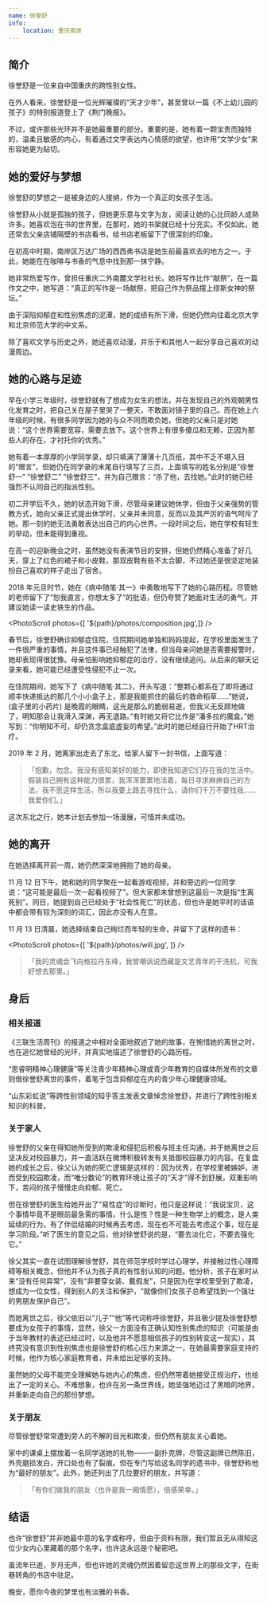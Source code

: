 ```yaml
---
name: 徐誉舒
info:
    location: 重庆南岸
---
```


## 简介

徐誉舒是一位来自中国重庆的跨性别女性。

在外人看来，徐誉舒是一位光辉璀璨的“天才少年”，甚至曾以一篇《不上幼儿园的孩子》的特别报道登上了《荆门晚报》。

不过，或许那些光环并不是她最重要的部分。重要的是，她有着一颗宝贵而独特的，温柔且敏感的内心，有着通过文字表达内心情感的欲望，也许用“文学少女”来形容她更为贴切。

## 她的爱好与梦想

徐誉舒的梦想之一是被身边的人接纳，作为一个真正的女孩子生活。

徐誉舒从小就是孤独的孩子，但她更乐意与文字为友，阅读让她的心比同龄人成熟许多。她喜欢泡在书的世界里，在那时，她的书架就已经十分充实。不仅如此，她还常去父亲店铺隔壁的书店看书，给书店老板留下了很深刻的印象。

在初高中时期，南岸区万达广场的西西弗书店是她生前最喜欢去的地方之一。于此，她能在在咖啡与书香的气息中找到那一抹宁静。

她非常热爱写作，曾担任重庆二外南麓文学社社长。她将写作比作“献祭”，在一篇作文之中，她写道：“真正的写作是一场献祭，把自己作为祭品摆上缪斯女神的祭坛。”

由于深陷抑郁症和性别焦虑的泥潭，她的成绩有所下滑，但她仍然向往着北京大学和北京师范大学的中文系。

除了喜欢文学与历史之外，她还喜欢动漫，并乐于和其他人一起分享自己喜欢的动漫周边。

## 她的心路与足迹

早在小学三年级时，徐誉舒就有了想成为女生的想法，并在发现自己的外观朝男性化发育之时，把自己关在屋子里哭了一整天，不敢面对镜子里的自己。而在她上六年级的时候，有很多同学因为她的与众不同而欺负她，但她的父亲只是对她说：“这个世界需要宽容，需要去放下。这个世界上有很多傻瓜和无赖，正因为那些人的存在，才衬托你的优秀。”

她有着一本厚厚的小学同学录，却只填满了薄薄十几页纸，其中不乏不堪入目的“赠言”，但她仍在同学录的末尾自行填写了三页，上面填写的姓名分别是“徐誉舒一” “徐誉舒二” “徐誉舒三”，并为自己赠言：“杀了他，去找她。”此时的她已经强烈不认同自己的指派性别。

初二开学后不久，她的状态开始下滑，尽管母亲建议她休学，但由于父亲强势的管教方式，她向父亲正式提出休学时，父亲并未同意，反而以及其严厉的语气呵斥了她。那一刻的她无法勇敢表达出自己的内心世界。一段时间之后，她在学校有轻生的举动，但未能得到重视。

在高一的迎新晚会之时，虽然她没有表演节目的安排，但她仍然精心准备了好几天，穿上了红色的裙子和小皮鞋，那双皮鞋有些不太合脚，不过她还是很坚定地装扮自己喜欢的样子走出了宿舍。

2018 年元旦时节，她在《病中随笔·其一》中勇敢地写下了她的心路历程。尽管她的老师留下了“恕我直言，你想太多了”的批语，但仍夸赞了她面对生活的勇气，并建议她读一读史铁生的作品。

<PhotoScroll photos={[ '${path}/photos/composition.jpg',]} />  

春节后，徐誉舒确诊抑郁症住院，住院期间她单独和妈妈提起，在学校里面发生了一件很严重的事情，并且这件事已经触犯了法律，但当母亲问她是否需要报警时，她却表现得很犹豫。母亲怕影响她抑郁症的治疗，没有继续追问。从后来的聊天记录来看，她可能已经遭受性侵犯不止一次。

在住院期间，她写下了《病中随笔·其二》，开头写道：“整颗心都系在了即将通过顺丰快递抵达的那几个小小盒子上，那是我能抓住的最后的救命稻草……”她说，(盒子里的小药片) 是晚霞的眼睛，这光是那么的脆弱易逝，但我义无反顾地做了，明知那会让我滑入深渊，再无退路。”有时她又将它比作是“潘多拉的魔盒。”她写到：“你明知不可，却仍贪念盒底虚妄的希望。”此时的她已经自行开始了HRT治疗。

2019 年 2 月，她离家出走去了东北，给家人留下一封书信，上面写道：

>「抱歉，勿念。我没有感知美好的能力，即使我知道它们存在我的生活中。假装自己拥有这种能力很累，我浑浑噩噩地活着，每日寻求麻痹自己的方法，我不愿这样生活，所以我要上路去寻找什么，请你们千万不要找我……我爱你们。」

这次东北之行，她本计划去参加一场漫展，可惜并未成功。

## 她的离开

在她选择离开前一周，她仍然深深地拥抱了她的母亲。

11 月 12 日下午，她和她的同学聚在一起看游戏视频，并和旁边的一位同学说：“这可能是最后一次一起看视频了”。但大家都未曾想到这最后一次是指“生离死别”。同日，她提到自己已经处于“社会性死亡”的状态，但也许是她平时的话语中都会带有较为深刻的词汇，因此亦没有人在意。

11 月 13 日清晨，她选择结束自己绚烂而年轻的生命，并留下了这样的遗书：

<PhotoScroll photos={[ '${path}/photos/will.jpg', ]} />

> 「我的灵魂会飞向格拉丹东峰，我曾嘲讽说西藏是文艺青年的干洗机，可我好想去那里。」

## 身后

### 相关报道

《三联生活周刊》的报道之中相对全面地叙述了她的故事，在惋惜她的离世之时，也在追忆她曾经的光环，并真实地描述了徐誉舒的心路历程。

“思睿明精神心理健康”等关注青少年精神心理或青少年教育的自媒体所发布的文章则借徐誉舒离世的事件，着笔于包含抑郁症在内的青少年心理健康领域。

“山东彩虹说”等跨性别领域的知乎答主发表文章悼念徐誉舒，并进行了跨性别相关知识的科普。

### 关于家人

徐誉舒的父亲在得知她所受到的欺凌和侵犯后积极与班主任沟通，并于她离世之后坚决反对校园暴力，并一直活跃在微博积极转发有关抵御校园暴力的内容。在复盘她的成长之后，徐父认为她的死亡逻辑是这样的：因为优秀，在学校里被嫉妒，进而受到校园欺凌，而“唯分数论”的教育环境让孩子的“天才”得不到舒展，双重影响下，苦闷的孩子慢慢走向抑郁、死亡。

但在徐誉舒的医生给她开出了“易性症”的诊断时，他只是这样说：“我说宝贝，这个事情毕竟不是眼前最急需的事情。什么是性？性是一种生物学上的概念，是人类延续的行为。有了伴侣结婚的时候再去考虑，现在也不可能去考虑这个事，现在是学习阶段。”听了医生的意见之后，他对徐誉舒说的是，“要去淡化它，不要去强化它。”

徐父其实一直在试图理解徐誉舒，其在师范学校时学过心理学，并接触过性心理障碍等相关概念，但他并不认为孩子真的有性别认知的问题。他分析，孩子在家时从来“没有任何异常”，没有“非要穿女装、戴假发”，只是因为在学校里受到了欺凌，想成为一位女性，得到别人的关注和保护，“就像你们女孩子总希望找到一个强壮的男朋友保护自己”。

而她离世之后，徐父依旧以“儿子”“他”等代词称呼徐誉舒，并且极少提及徐誉舒想要成为女孩子的事情，显然，徐父一方面没有正确认知性别焦虑的知识（可能是由于当年教材的表述已经过时，以及他并不愿意相信孩子的性别转变这一现实），其终究没有意识到性别焦虑也是徐誉舒的核心压力来源之一，在她最需要家庭支持的时候，他作为核心家庭教育者，并未给出足够的支持。

虽然她的父母不能完全理解她与她内心的焦虑，但仍然带着她接受正规治疗，也给出了一定的关心。不难想象，也许在另一条世界线，她坚强地迈过了黑暗的地界，并重新走向自己的那份梦想。

### 关于朋友

尽管徐誉舒常常遭到旁人的不解的目光和欺凌，但仍然有朋友关心着她。

家中的课桌上摆放着一名同学送她的礼物——一副扑克牌，尽管这副牌已然陈旧，外壳磨损发白，开口处也有了裂痕。但在专门写给这名同学的遗书中，徐誉舒称他为“最好的朋友”。此外，她还列出了几位要好的朋友，并写道：

> 「有你们做我的朋友（也许是我一厢情愿），倍感荣幸。」

## 结语

也许“徐誉舒”并非她最中意的名字或称呼，但由于资料有限，我们暂且无从得知这位少女内心里藏着的那个名字，也许这永远是个秘密吧。

虽流年已逝，岁月无声，但也许她的灵魂仍然因着留恋这世界上的那些文字，在街巷转角的书店中驻足。

晚安，愿你今夜的梦里也有淡雅的书香。







